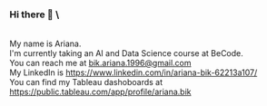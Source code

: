### Hi there 👋 \
\
My name is Ariana. \
I'm currently taking an AI and Data Science course at BeCode. \
You can reach me at bik.ariana.1996@gmail.com \
My LinkedIn is https://www.linkedin.com/in/ariana-bik-62213a107/ \
You can find my Tableau dashoboards at https://public.tableau.com/app/profile/ariana.bik
<!--
**ArianaBik96/ArianaBik96** is a ✨ _special_ ✨ repository because its `README.md` (this file) appears on your GitHub profile.

Here are some ideas to get you started:

- 🔭 I’m currently working on ...
- 🌱 I’m currently learning ...
- 👯 I’m looking to collaborate on ...
- 🤔 I’m looking for help with ...
- 💬 Ask me about ...
- 📫 How to reach me: ...
- 😄 Pronouns: ...
- ⚡ Fun fact: ...
-->
